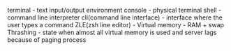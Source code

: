 terminal - text input/output environment
console - physical terminal
shell - command line interpreter
cli(command line interface) - interface where the user types a command
ZLE(zsh line editor) - 
Virtual memory - RAM + swap
Thrashing - state when almost all virtual memory is used and server lags because of paging process

